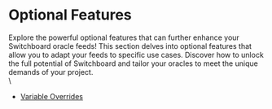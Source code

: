 # Optional Features

Explore the powerful optional features that can further enhance your Switchboard oracle feeds! This section delves into optional features that allow you to adapt your feeds to specific use cases. Discover how to unlock the full potential of Switchboard and tailor your oracles to meet the unique demands of your project.\
\


* [Variable Overrides](../../../switchboard/readme/designing-feeds/data-feed-variable-overrides.md)

